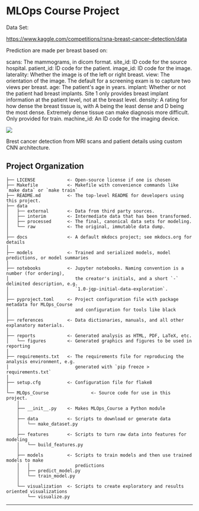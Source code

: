 # MLOps Course Project
Data Set:

https://www.kaggle.com/competitions/rsna-breast-cancer-detection/data

Prediction are made per breast based on:

scans: The mammograms, in dicom format.
site_id: ID code for the source hospital.
patient_id: ID code for the patient.
image_id: ID code for the image.
laterality: Whether the image is of the left or right breast.
view: The orientation of the image. The default for a screening exam is to capture two views per breast.
age: The patient's age in years.
implant: Whether or not the patient had breast implants. Site 1 only provides breast implant information at the patient level, not at the breast level.
density: A rating for how dense the breast tissue is, with A being the least dense and D being the most dense. Extremely dense tissue can make diagnosis more difficult. Only provided for train.
machine_id: An ID code for the imaging device.

<a target="_blank" href="https://cookiecutter-data-science.drivendata.org/">
    <img src="https://img.shields.io/badge/CCDS-Project%20template-328F97?logo=cookiecutter" />
</a>

Brest cancer detection from MRI scans and patient details using custom CNN architecture.

## Project Organization

```
├── LICENSE            <- Open-source license if one is chosen
├── Makefile           <- Makefile with convenience commands like `make data` or `make train`
├── README.md          <- The top-level README for developers using this project.
├── data
│   ├── external       <- Data from third party sources.
│   ├── interim        <- Intermediate data that has been transformed.
│   ├── processed      <- The final, canonical data sets for modeling.
│   └── raw            <- The original, immutable data dump.
│
├── docs               <- A default mkdocs project; see mkdocs.org for details
│
├── models             <- Trained and serialized models, model predictions, or model summaries
│
├── notebooks          <- Jupyter notebooks. Naming convention is a number (for ordering),
│                         the creator's initials, and a short `-` delimited description, e.g.
│                         `1.0-jqp-initial-data-exploration`.
│
├── pyproject.toml     <- Project configuration file with package metadata for MLOps_Course
│                         and configuration for tools like black
│
├── references         <- Data dictionaries, manuals, and all other explanatory materials.
│
├── reports            <- Generated analysis as HTML, PDF, LaTeX, etc.
│   └── figures        <- Generated graphics and figures to be used in reporting
│
├── requirements.txt   <- The requirements file for reproducing the analysis environment, e.g.
│                         generated with `pip freeze > requirements.txt`
│
├── setup.cfg          <- Configuration file for flake8
│
└── MLOps_Course                <- Source code for use in this project.
    │
    ├── __init__.py    <- Makes MLOps_Course a Python module
    │
    ├── data           <- Scripts to download or generate data
    │   └── make_dataset.py
    │
    ├── features       <- Scripts to turn raw data into features for modeling
    │   └── build_features.py
    │
    ├── models         <- Scripts to train models and then use trained models to make
    │   │                 predictions
    │   ├── predict_model.py
    │   └── train_model.py
    │
    └── visualization  <- Scripts to create exploratory and results oriented visualizations
        └── visualize.py
```

--------

